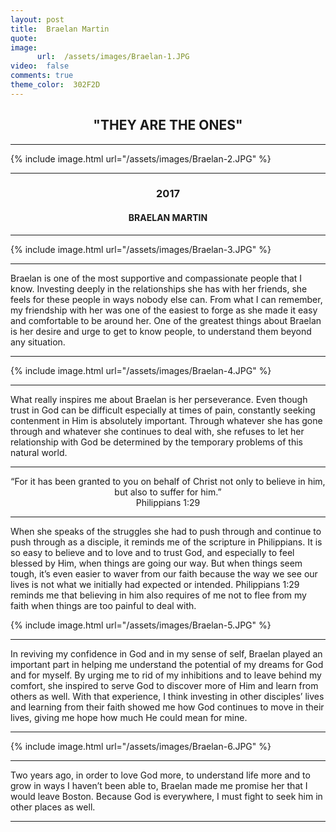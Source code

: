 ```yaml
---
layout: post
title:  Braelan Martin
quote:  
image:
      url:  /assets/images/Braelan-1.JPG
video:  false
comments: true
theme_color:  302F2D
---
```


## <center>"THEY ARE THE ONES"</center>

***

{% include image.html url="/assets/images/Braelan-2.JPG" %}

***

### <center>2017</center>

#### <center>BRAELAN MARTIN</center>

***

{% include image.html url="/assets/images/Braelan-3.JPG" %}

***

Braelan is one of the most supportive and compassionate people that I know. Investing deeply in the relationships she has with her friends, she feels for these people in ways nobody else can. From what I can remember, my friendship with her was one of the easiest to forge as she made it easy and comfortable to be around her. One of the greatest things about Braelan is her desire and urge to get to know people, to understand them beyond any situation. 

***

{% include image.html url="/assets/images/Braelan-4.JPG" %}

***

What really inspires me about Braelan is her perseverance. Even though trust in God can be difficult especially at times of pain, constantly seeking contenment in Him is absolutely important. Through whatever she has gone through and whatever she continues to deal with, she refuses to let her relationship with God be determined by the temporary problems of this natural world.

***

<center> “For it has been granted to you on behalf of Christ not only to believe in him, but also to suffer for him.” </center>
<center> Philippians 1:29 </center>

***

When she speaks of the struggles she had to push through and continue to push through as a disciple, it reminds me of the scripture in Philippians. It is so easy to believe and to love and to trust God, and especially to feel blessed by Him, when things are going our way. But when things seem tough, it’s even easier to waver from our faith because the way we see our lives is not what we initially had expected or intended. Philippians 1:29 reminds me that believing in him also requires of me not to flee from my faith when things are too painful to deal with.

{% include image.html url="/assets/images/Braelan-5.JPG" %}

***

In reviving my confidence in God and in my sense of self, Braelan played an important part in helping me understand the potential of my dreams for God and for myself. By urging me to rid of my inhibitions and to leave behind my comfort, she inspired to serve God to discover more of Him and learn from others as well. With that experience, I think investing in other disciples’ lives and learning from their faith showed me how God continues to move in their lives, giving me hope how much He could mean for mine.

***

{% include image.html url="/assets/images/Braelan-6.JPG" %}


***

Two years ago, in order to love God more, to understand life more and to grow in ways I haven’t been able to, Braelan made me promise her that I would leave Boston. Because God is everywhere, I must fight to seek him in other places as well.

***
